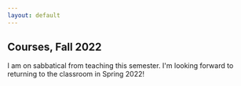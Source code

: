 ```yaml
---
layout: default
---
```


## Courses, Fall 2022

I am on sabbatical from teaching this semester. I'm looking forward to 
returning to the classroom in Spring 2022!
